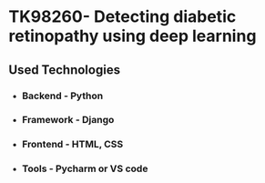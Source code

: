 # TK98260- Detecting diabetic retinopathy using deep learning

## Used Technologies


* ### Backend - Python
* ### Framework - Django
* ### Frontend - HTML, CSS
* ### Tools - Pycharm or VS code